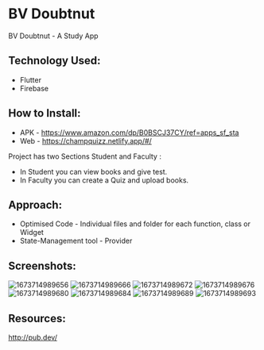 # BV Doubtnut

BV Doubtnut - A Study App


## Technology Used:
- Flutter
- Firebase

## How to Install:
- APK - https://www.amazon.com/dp/B0BSCJ37CY/ref=apps_sf_sta
- Web - https://champquizz.netlify.app/#/

Project has two Sections Student and Faculty :
- In Student you can view books and give test.
- In Faculty you can create a Quiz and upload books.


## Approach:

- Optimised Code - Individual files and folder for each function, class or Widget
- State-Management tool - Provider

## Screenshots:
![1673714989656](https://user-images.githubusercontent.com/38547258/212751157-c4ba983c-3f94-4929-ab35-df947a3ead8f.jpg)
![1673714989666](https://user-images.githubusercontent.com/38547258/212751207-77e73b83-1210-4c9e-9a0a-ad36184e59c6.jpg)
![1673714989672](https://user-images.githubusercontent.com/38547258/212751235-4a440582-d173-469e-8392-2efcc7f72758.jpg)
![1673714989676](https://user-images.githubusercontent.com/38547258/212751243-c8c08eda-68f3-4d8f-bf28-cfbc697bf5b3.jpg)
![1673714989680](https://user-images.githubusercontent.com/38547258/212751259-05b43052-9c2e-468a-a0dd-09be8d02716d.jpg)
![1673714989684](https://user-images.githubusercontent.com/38547258/212751266-dc88b0af-f198-49a4-9534-7e2cd62444a7.jpg)
![1673714989689](https://user-images.githubusercontent.com/38547258/212751279-7d30018b-eae8-47fe-aef6-91532cdcf014.jpg)
![1673714989693](https://user-images.githubusercontent.com/38547258/212751289-c4f1880d-be09-403a-b063-c43f21d3f839.jpg)



## Resources:
http://pub.dev/
